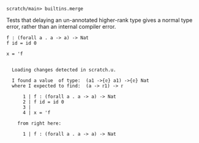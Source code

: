 ``` ucm :hide
scratch/main> builtins.merge
```

Tests that delaying an un-annotated higher-rank type gives a normal
type error, rather than an internal compiler error.

``` unison :error
f : (forall a . a -> a) -> Nat
f id = id 0

x = 'f
```

``` ucm :added-by-ucm

  Loading changes detected in scratch.u.

  I found a value  of type:  (a1 ->{𝕖} a1) ->{𝕖} Nat
  where I expected to find:  (a -> 𝕣1) -> 𝕣

      1 | f : (forall a . a -> a) -> Nat
      2 | f id = id 0
      3 | 
      4 | x = 'f

    from right here:

      1 | f : (forall a . a -> a) -> Nat
```
